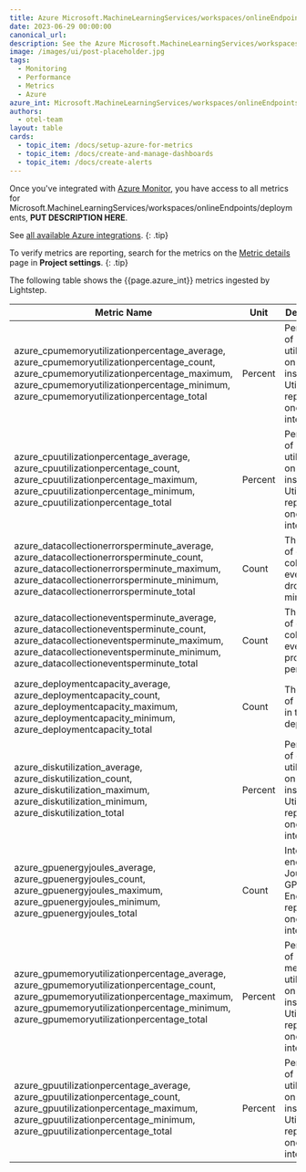 ```yaml
---
title: Azure Microsoft.MachineLearningServices/workspaces/onlineEndpoints/deployments metrics
date: 2023-06-29 00:00:00
canonical_url:
description: See the Azure Microsoft.MachineLearningServices/workspaces/onlineEndpoints/deployments metrics ingested by Lightstep Observability
image: /images/ui/post-placeholder.jpg
tags:
  - Monitoring
  - Performance
  - Metrics
  - Azure
azure_int: Microsoft.MachineLearningServices/workspaces/onlineEndpoints/deployments
authors:
  - otel-team
layout: table
cards:
  - topic_item: /docs/setup-azure-for-metrics
  - topic_item: /docs/create-and-manage-dashboards
  - topic_item: /docs/create-alerts
---
```

Once you've integrated with [Azure Monitor](/docs/setup-azure-for-metrics), you have access to all metrics for Microsoft.MachineLearningServices/workspaces/onlineEndpoints/deployments, **PUT DESCRIPTION HERE**. 

See [all available Azure integrations](/docs/azure-metrics).
{: .tip}

To verify metrics are reporting, search for the metrics on the [Metric details](/docs/manage-metric-details) page in **Project settings**.
{: .tip}

The following table shows the {{page.azure_int}} metrics ingested by Lightstep.
<table class="table-aws">
<colgroup><col span="1" style="width: 35%;" /><col span="1" style="width: 15%;" /><col span="1" style="width: 35%;" /></colgroup>
  <thead>
    <th>Metric Name</th>
    <th>Unit</th>
    <th>Description</th>
  </thead>
  <tr>
    <td>azure_cpumemoryutilizationpercentage_average, azure_cpumemoryutilizationpercentage_count, azure_cpumemoryutilizationpercentage_maximum, azure_cpumemoryutilizationpercentage_minimum, azure_cpumemoryutilizationpercentage_total</td>
    <td>Percent</td>
    <td>Percentage of memory utilization on an instance. Utilization is reported at one minute intervals.</td>
  </tr>
  <tr>
    <td>azure_cpuutilizationpercentage_average, azure_cpuutilizationpercentage_count, azure_cpuutilizationpercentage_maximum, azure_cpuutilizationpercentage_minimum, azure_cpuutilizationpercentage_total</td>
    <td>Percent</td>
    <td>Percentage of CPU utilization on an instance. Utilization is reported at one minute intervals.</td>
  </tr>
  <tr>
    <td>azure_datacollectionerrorsperminute_average, azure_datacollectionerrorsperminute_count, azure_datacollectionerrorsperminute_maximum, azure_datacollectionerrorsperminute_minimum, azure_datacollectionerrorsperminute_total</td>
    <td>Count</td>
    <td>The number of data collection events dropped per minute.</td>
  </tr>
  <tr>
    <td>azure_datacollectioneventsperminute_average, azure_datacollectioneventsperminute_count, azure_datacollectioneventsperminute_maximum, azure_datacollectioneventsperminute_minimum, azure_datacollectioneventsperminute_total</td>
    <td>Count</td>
    <td>The number of data collection events processed per minute.</td>
  </tr>
  <tr>
    <td>azure_deploymentcapacity_average, azure_deploymentcapacity_count, azure_deploymentcapacity_maximum, azure_deploymentcapacity_minimum, azure_deploymentcapacity_total</td>
    <td>Count</td>
    <td>The number of instances in the deployment.</td>
  </tr>
  <tr>
    <td>azure_diskutilization_average, azure_diskutilization_count, azure_diskutilization_maximum, azure_diskutilization_minimum, azure_diskutilization_total</td>
    <td>Percent</td>
    <td>Percentage of disk utilization on an instance. Utilization is reported at one minute intervals.</td>
  </tr>
  <tr>
    <td>azure_gpuenergyjoules_average, azure_gpuenergyjoules_count, azure_gpuenergyjoules_maximum, azure_gpuenergyjoules_minimum, azure_gpuenergyjoules_total</td>
    <td>Count</td>
    <td>Interval energy in Joules on a GPU node. Energy is reported at one minute intervals.</td>
  </tr>
  <tr>
    <td>azure_gpumemoryutilizationpercentage_average, azure_gpumemoryutilizationpercentage_count, azure_gpumemoryutilizationpercentage_maximum, azure_gpumemoryutilizationpercentage_minimum, azure_gpumemoryutilizationpercentage_total</td>
    <td>Percent</td>
    <td>Percentage of GPU memory utilization on an instance. Utilization is reported at one minute intervals.</td>
  </tr>
  <tr>
    <td>azure_gpuutilizationpercentage_average, azure_gpuutilizationpercentage_count, azure_gpuutilizationpercentage_maximum, azure_gpuutilizationpercentage_minimum, azure_gpuutilizationpercentage_total</td>
    <td>Percent</td>
    <td>Percentage of GPU utilization on an instance. Utilization is reported at one minute intervals.</td>
  </tr>
</table>
